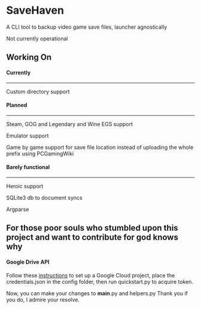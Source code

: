 # SaveHaven
A CLI tool to backup video game save files, launcher agnostically

Not currently operational

## Working On

#### Currently
--------------
Custom directory support

#### Planned
------------
Steam, GOG and Legendary and Wine EGS support

Emulator support

Game by game support for save file location instead of uploading the whole prefix using PCGamingWiki

#### Barely functional
----------------------
Heroic support

SQLite3 db to document syncs

Argparse

## For those poor souls who stumbled upon this project and want to contribute for god knows why

#### Google Drive API
Follow these [instructions](https://developers.google.com/drive/api/quickstart/python) to set up a Google Cloud project, place the credentials.json in the config folder, then run quickstart.py to acquire token.

Now, you can make your changes to __main__.py and helpers.py
Thank you if you do, I admire your resolve.
